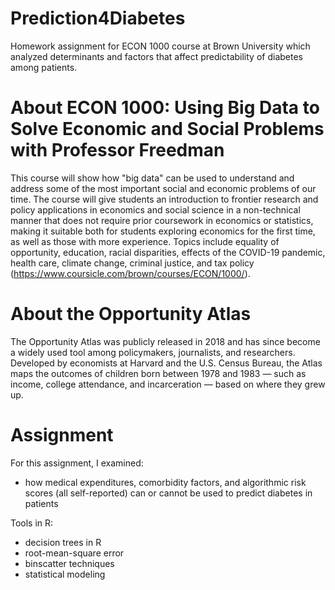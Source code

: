 # Prediction4Diabetes
Homework assignment for ECON 1000 course at Brown University which analyzed determinants and factors that affect predictability of diabetes among patients. 

# About ECON 1000: Using Big Data to Solve Economic and Social Problems with Professor Freedman
This course will show how "big data" can be used to understand and address some of the most important social and economic problems of our time. The course will give students an introduction to frontier research and policy applications in economics and social science in a non-technical manner that does not require prior coursework in economics or statistics, making it suitable both for students exploring economics for the first time, as well as those with more experience. Topics include equality of opportunity, education, racial disparities, effects of the COVID-19 pandemic, health care, climate change, criminal justice, and tax policy (https://www.coursicle.com/brown/courses/ECON/1000/).

# About the Opportunity Atlas
The Opportunity Atlas was publicly released in 2018 and has since become a widely used tool among policymakers, journalists, and researchers. Developed by economists at Harvard and the U.S. Census Bureau, the Atlas maps the outcomes of children born between 1978 and 1983 — such as income, college attendance, and incarceration — based on where they grew up.

# Assignment
For this assignment, I examined:
- how medical expenditures, comorbidity factors, and algorithmic risk scores (all self-reported) can or cannot be used to predict diabetes in patients 

Tools in R:
- decision trees in R
- root-mean-square error
- binscatter techniques
- statistical modeling
